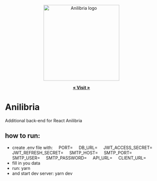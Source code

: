 <p align="center">
  <img src="https://github.com/andrian-kars/anilibria-react/blob/24c870e548ffdf0561995910b12acbcb495a41e0/public/assets/images/logo.png" width="250" height="250" alt="Anilibria logo"/>
</p>
<p align="center">
<a href="https://andrian-kars.com/anilibria/"><strong>« Visit »</strong></a>
</p>

# Anilibria

Additional back-end for React Anilibria

## how to run:

- create .env file with:
  &nbsp;&nbsp;&nbsp; PORT=
  &nbsp;&nbsp;&nbsp; DB_URL=
  &nbsp;&nbsp;&nbsp; JWT_ACCESS_SECRET=
  &nbsp;&nbsp;&nbsp; JWT_REFRESH_SECRET=
  &nbsp;&nbsp;&nbsp; SMTP_HOST=
  &nbsp;&nbsp;&nbsp; SMTP_PORT=
  &nbsp;&nbsp;&nbsp; SMTP_USER=
  &nbsp;&nbsp;&nbsp; SMTP_PASSWORD=
  &nbsp;&nbsp;&nbsp; API_URL=
  &nbsp;&nbsp;&nbsp; CLIENT_URL=
- fill in you data
- run: yarn
- and start dev server: yarn dev
